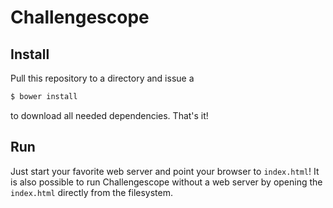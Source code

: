 # Challengescope

## Install

Pull this repository to a directory and issue a
```bash
$ bower install
```
to download all needed dependencies. That's it!

## Run

Just start your favorite web server and point your browser to `index.html`!
It is also possible to run Challengescope without a web server by opening the `index.html` directly from the filesystem.
